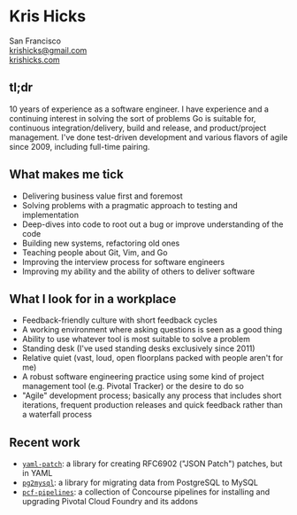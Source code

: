 Kris Hicks  
===
San Francisco  
[krishicks@gmail.com](mailto:krishicks@gmail.com)  
[krishicks.com](http://krishicks.com)

## tl;dr

10 years of experience as a software engineer. I have experience and a
continuing interest in solving the sort of problems Go is suitable for,
continuous integration/delivery, build and release, and product/project
management. I've done test-driven development and various flavors of agile
since 2009, including full-time pairing.

## What makes me tick

* Delivering business value first and foremost
* Solving problems with a pragmatic approach to testing and implementation
* Deep-dives into code to root out a bug or improve understanding of the code
* Building new systems, refactoring old ones
* Teaching people about Git, Vim, and Go
* Improving the interview process for software engineers
* Improving my ability and the ability of others to deliver software

## What I look for in a workplace

* Feedback-friendly culture with short feedback cycles
* A working environment where asking questions is seen as a good thing
* Ability to use whatever tool is most suitable to solve a problem
* Standing desk (I've used standing desks exclusively since 2011)
* Relative quiet (vast, loud, open floorplans packed with people aren't for me)
* A robust software engineering practice using some kind of project management tool (e.g. Pivotal Tracker) or the desire to do so
* "Agile" development process; basically any process that includes short iterations, frequent production releases and quick feedback rather than a waterfall process

## Recent work

* [`yaml-patch`](https://github.com/krishicks/yaml-patch): a library for creating
RFC6902 ("JSON Patch") patches, but in YAML
* [`pg2mysql`](https://github.com/pivotal-cf/pg2mysql): a library for migrating
  data from PostgreSQL to MySQL
* [`pcf-pipelines`](https://github.com/pivotal-cf/pcf-pipelines): a collection
  of Concourse pipelines for installing and upgrading Pivotal Cloud Foundry and
  its addons
